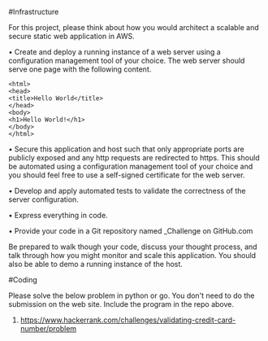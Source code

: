 #Infrastructure

For this project, please think about how you would architect a scalable and secure static web
application in AWS.

• Create and deploy a running instance of a web server using a configuration management
tool of your choice. The web server should serve one page with the following content.

	<html>
	<head>
	<title>Hello World</title>
	</head>
	<body>
	<h1>Hello World!</h1>
	</body>
	</html>

• Secure this application and host such that only appropriate ports are publicly exposed and
any http requests are redirected to https. This should be automated using a configuration
management tool of your choice and you should feel free to use a self-signed certificate for
the web server.

• Develop and apply automated tests to validate the correctness of the server configuration.

• Express everything in code.

• Provide your code in a Git repository named <FIRSTNAME>_Challenge on GitHub.com
  
Be prepared to walk though your code, discuss your thought process, and talk through how you
might monitor and scale this application. You should also be able to demo a running instance of the
host.
  
  
#Coding
	
Please solve the below problem in python or go. You don't need to do the submission on the web
site. Include the program in the repo above.
  
1. https://www.hackerrank.com/challenges/validating-credit-card-number/problem
